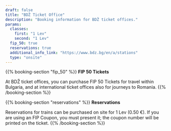 ```yaml
---
draft: false
title: "BDŽ Ticket Office"
description: "Booking information for BDŽ ticket offices."
params:
  classes:
    first: "1 Lev"
    second: "1 Lev"
  fip_50: true
  reservations: true
  additional_info_link: "https://www.bdz.bg/en/a/stations"
  type: "onsite"
---
```


{{% booking-section "fip_50" %}}
**FIP 50 Tickets**

At BDŽ ticket offices, you can purchase FIP 50 Tickets for travel within Bulgaria, and at international ticket offices also for journeys to Romania.
{{% /booking-section %}}

{{% booking-section "reservations" %}}
**Reservations**

Reservations for trains can be purchased on site for 1 Lev (0.50 €). If you are using an FIP Coupon, you must present it; the coupon number will be printed on the ticket.
{{% /booking-section %}}
